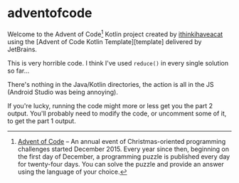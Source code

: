 # adventofcode

Welcome to the Advent of Code[^aoc] Kotlin project created by
[ithinkihaveacat][github] using the [Advent of Code Kotlin
Template][template] delivered by JetBrains.

This is very horrible code. I think I've used `reduce()` in every single
solution so far…

There's nothing in the Java/Kotlin directories, the action is all in
the JS (Android Studio was being annoying).

If you're lucky, running the code might more or less get you the part 2 output.
You'll probably need to modify the code, or uncomment some of it, to get the
part 1 output.

[^aoc]:
    [Advent of Code][aoc] – An annual event of Christmas-oriented programming challenges started December 2015.
    Every year since then, beginning on the first day of December, a programming puzzle is published every day for twenty-four days.
    You can solve the puzzle and provide an answer using the language of your choice.

[aoc]: https://adventofcode.com
[github]: https://github.com/ithinkihaveacat
